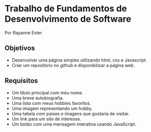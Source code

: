 # Trabalho de Fundamentos de Desenvolvimento de Software
Por Rayanne Ester

## Objetivos
- Desenvolver uma página simples utilizando html, css e Javascript
- Criar um repositório no github e disponibilizar a página web.

## Requisitos
- Um título principal com meu nome.
- Uma breve autobiografia.
- Uma lista com meus hobbies favoritos.
- Uma imagem representando um hobby.
- Uma tabela com países e imagens que gostaria de visitar.
- Um link para um site de interesse.
- Um botão com uma mensagem interativa usando JavaScript.
